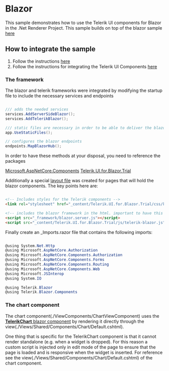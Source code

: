 # Blazor

This sample demonstrates how to use the Telerik UI components for Blazor in the .Net Renderer Project.
This sample builds on top of the blazor sample [here](../blazor/Readme.md)

## How to integrate the sample

1. Follow the instructions [here](../blazor/Readme.md)
2. Follow the instructions for integrating the Telerik UI Components [here](https://docs.telerik.com/blazor-ui/getting-started/server-blazor)

### The framework
The blazor and telerik frameworks were integrated by modifying the startup file to include the necessary services and endpoints

``` c#

/// adds the needed services
services.AddServerSideBlazor();
services.AddTelerikBlazor();

/// static files are necessary in order to be able to deliver the blazor framework scripts 
app.UseStaticFiles();

// configures the blazor endpoints
endpoints.MapBlazorHub();

```

In order to have these methods at your disposal, you need to reference the packages

[Microsoft.AspNetCore.Components](./blazor-dev-tools.csproj)
[Telerik.UI.for.Blazor.Trial](./blazor-dev-tools.csproj)

Additionally a special [layout file](./Views/Shared/BlazorLayout.cshtml) was created for pages that will hold the blazor components. The key points here are:

``` html

<!-- Includes styles for the Telerik components -->
<link rel="stylesheet" href="_content/Telerik.UI.for.Blazor.Trial/css/kendo-theme-default/all.css" />

<!-- includes the blazor framework in the html. important to have this right before the closing body tag -->
<script src="_framework/blazor.server.js"></script>
<script src="_content/Telerik.UI.for.Blazor.Trial/js/telerik-blazor.js" defer></script>

```

Finally create an _Imports.razor file that contains the following imports:

``` c#

@using System.Net.Http
@using Microsoft.AspNetCore.Authorization
@using Microsoft.AspNetCore.Components.Authorization
@using Microsoft.AspNetCore.Components.Forms
@using Microsoft.AspNetCore.Components.Routing
@using Microsoft.AspNetCore.Components.Web
@using Microsoft.JSInterop
@using System.IO

@using Telerik.Blazor
@using Telerik.Blazor.Components

```

### The chart component

The chart component(./ViewComponents/ChartViewComponent) uses the [**TelerikChart** blazor component](./Components/ChartComponent.razor) by rendering it directly through the view(./Views/Shared/Components/Chart/Default.cshtml).

One thing that is specific for the TelerikChart component is that it cannot render standalone (e.g. when a widget is dropped). For this reason a custom script is injected only in edit mode of the page to ensure that the page is loaded and is responsive when the widget is inserted. For reference see the view(./Views/Shared/Components/Chart/Default.cshtml) of the chart component.